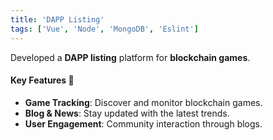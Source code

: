 ```yaml
---
title: 'DAPP Listing'
tags: ['Vue', 'Node', 'MongoDB', 'Eslint']
---
```


Developed a **DAPP listing** platform for **blockchain games**.

#### Key Features 🌟
- **Game Tracking**: Discover and monitor blockchain games.
- **Blog & News**: Stay updated with the latest trends.
- **User Engagement**: Community interaction through blogs.
